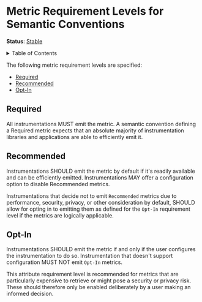 # Metric Requirement Levels for Semantic Conventions

**Status**: [Stable][DocumentStatus]

<details>
<summary>Table of Contents</summary>

<!-- toc -->

- [Required](#required)
- [Recommended](#recommended)
- [Opt-In](#opt-in)

<!-- tocstop -->

</details>

The following metric requirement levels are specified:

- [Required](#required)
- [Recommended](#recommended)
- [Opt-In](#opt-in)

## Required

All instrumentations MUST emit the metric.
A semantic convention defining a Required metric expects that an absolute majority of instrumentation libraries and applications are able to efficiently emit it.

## Recommended

Instrumentations SHOULD emit the metric by default if it's readily available and can be efficiently emitted. Instrumentations MAY offer a configuration option to disable Recommended metrics.

Instrumentations that decide not to emit `Recommended` metrics due to performance, security, privacy, or other consideration by default, SHOULD allow for opting in to emitting them as defined for the `Opt-In` requirement level if the metrics are logically applicable.

## Opt-In

Instrumentations SHOULD emit the metric if and only if the user configures the instrumentation to do so.
Instrumentation that doesn't support configuration MUST NOT emit `Opt-In` metrics.

This attribute requirement level is recommended for metrics that are particularly expensive to retrieve or might pose a security or privacy risk. These should therefore only be enabled deliberately by a user making an informed decision.

[DocumentStatus]:
  https://github.com/open-telemetry/opentelemetry-specification/tree/v1.26.0/specification/document-status.md
